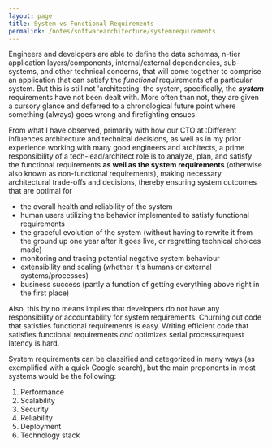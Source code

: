 ```yaml
---
layout: page
title: System vs Functional Requirements
permalink: /notes/softwarearchitecture/systemrequirements
---
```


Engineers and developers are able to define the data schemas, n-tier application layers/components, internal/external dependencies, sub-systems, and other technical concerns, that will come together to comprise an application that can satisfy the _functional_ requirements of a particular system. But this is still not 'architecting' the system, specifically, the ***system*** requirements have not been dealt with. More often than not, they are given a cursory glance and deferred to a chronological future point where something (always) goes wrong and firefighting ensues.

From what I have observed, primarily with how our CTO at :Different influences architecture and technical decisions, as well as in my prior experience working with many good engineers and architects, a prime responsibility of a tech-lead/architect role is to analyze, plan, and satisfy the functional requirements __as well as the system requirements__ (otherwise also known as non-functional requirements), making necessary architectural trade-offs and decisions, thereby ensuring system outcomes that are optimal for 

 - the overall health and reliability of the system
 - human users utilizing the behavior implemented to satisfy functional requirements
 - the graceful evolution of the system (without having to rewrite it from the ground up one year after it goes live, or regretting technical choices made)
 - monitoring and tracing potential negative system behaviour
 - extensibility and scaling (whether it's humans or external systems/processes)
 - business success (partly a function of getting everything above right in the first place)

Also, this by no means implies that developers do not have any responsibility or accountability for system requirements. Churning out code that satisfies functional requirements is easy. Writing efficient code that satisfies functional requirements _and_ optimizes serial process/request latency is hard.

System requirements can be classified and categorized in many ways (as exemplified with a quick Google search), but the main proponents in most systems would be the following:

1. Performance
2. Scalability
3. Security
4. Reliability
5. Deployment
6. Technology stack


